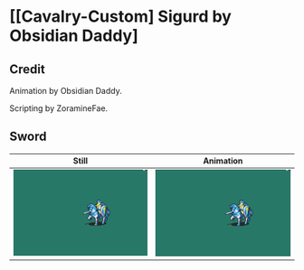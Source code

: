 # [\[Cavalry-Custom\] Sigurd by Obsidian Daddy]

## Credit

Animation by Obsidian Daddy.

Scripting by ZoramineFae.

## Sword

| Still | Animation |
| :---: | :-------: |
| ![Sword still](./Sword_000.png) | ![Sword animation](./Sword.gif) |
